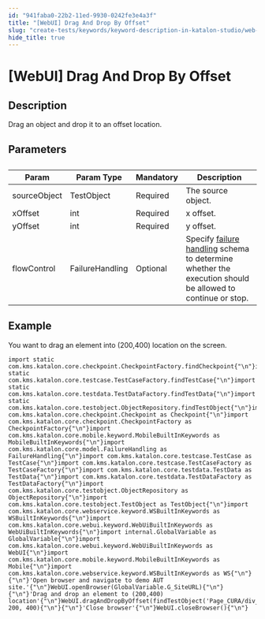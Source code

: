 ```yaml
---
id: "941faba0-22b2-11ed-9930-0242fe3e4a3f"
title: "[WebUI] Drag And Drop By Offset"
slug: "create-tests/keywords/keyword-description-in-katalon-studio/web-ui-keywords/webui-drag-and-drop-by-offset"
hide_title: true
---
```


# <a id="id_0" class="anchor_top_offset"/><a id="ariaid-title1" class="anchor_top_offset"/>[WebUI] Drag And Drop By Offset


## <a id="id_0__id_1" class="anchor_top_offset"/>Description

              
<p xmlns="http://www.w3.org/1999/xhtml" className="p">Drag an object and drop it to an offset location.</p> 
      

## <a id="id_0__id_2" class="anchor_top_offset"/>Parameters

              
<table xmlns="http://www.w3.org/1999/xhtml" className="table anchor_top_offset" id="id_0__1fa0de4b-868f-488e-8b0c-89003c89005f"><caption /><thead className="thead"><tr className><th className="entry anchor_top_offset" id="id_0__1fa0de4b-868f-488e-8b0c-89003c89005f__entry__1">Param</th><th className="entry anchor_top_offset" id="id_0__1fa0de4b-868f-488e-8b0c-89003c89005f__entry__2">Param Type</th><th className="entry anchor_top_offset" id="id_0__1fa0de4b-868f-488e-8b0c-89003c89005f__entry__3">Mandatory</th><th className="entry anchor_top_offset" id="id_0__1fa0de4b-868f-488e-8b0c-89003c89005f__entry__4">Description</th></tr></thead><tbody className="tbody"><tr className><td className="entry" headers="id_0__1fa0de4b-868f-488e-8b0c-89003c89005f__entry__1 id_0__1fa0de4b-868f-488e-8b0c-89003c89005f__entry__2 id_0__1fa0de4b-868f-488e-8b0c-89003c89005f__entry__3 id_0__1fa0de4b-868f-488e-8b0c-89003c89005f__entry__4 ">sourceObject</td><td className="entry" headers="id_0__1fa0de4b-868f-488e-8b0c-89003c89005f__entry__1 id_0__1fa0de4b-868f-488e-8b0c-89003c89005f__entry__2 id_0__1fa0de4b-868f-488e-8b0c-89003c89005f__entry__3 id_0__1fa0de4b-868f-488e-8b0c-89003c89005f__entry__4 ">TestObject</td><td className="entry" headers="id_0__1fa0de4b-868f-488e-8b0c-89003c89005f__entry__1 id_0__1fa0de4b-868f-488e-8b0c-89003c89005f__entry__2 id_0__1fa0de4b-868f-488e-8b0c-89003c89005f__entry__3 id_0__1fa0de4b-868f-488e-8b0c-89003c89005f__entry__4 ">Required</td><td className="entry" headers="id_0__1fa0de4b-868f-488e-8b0c-89003c89005f__entry__1 id_0__1fa0de4b-868f-488e-8b0c-89003c89005f__entry__2 id_0__1fa0de4b-868f-488e-8b0c-89003c89005f__entry__3 id_0__1fa0de4b-868f-488e-8b0c-89003c89005f__entry__4 ">The source object.</td></tr><tr className><td className="entry" headers="id_0__1fa0de4b-868f-488e-8b0c-89003c89005f__entry__1 id_0__1fa0de4b-868f-488e-8b0c-89003c89005f__entry__2 id_0__1fa0de4b-868f-488e-8b0c-89003c89005f__entry__3 id_0__1fa0de4b-868f-488e-8b0c-89003c89005f__entry__4 ">xOffset</td><td className="entry" headers="id_0__1fa0de4b-868f-488e-8b0c-89003c89005f__entry__1 id_0__1fa0de4b-868f-488e-8b0c-89003c89005f__entry__2 id_0__1fa0de4b-868f-488e-8b0c-89003c89005f__entry__3 id_0__1fa0de4b-868f-488e-8b0c-89003c89005f__entry__4 ">int</td><td className="entry" headers="id_0__1fa0de4b-868f-488e-8b0c-89003c89005f__entry__1 id_0__1fa0de4b-868f-488e-8b0c-89003c89005f__entry__2 id_0__1fa0de4b-868f-488e-8b0c-89003c89005f__entry__3 id_0__1fa0de4b-868f-488e-8b0c-89003c89005f__entry__4 ">Required</td><td className="entry" headers="id_0__1fa0de4b-868f-488e-8b0c-89003c89005f__entry__1 id_0__1fa0de4b-868f-488e-8b0c-89003c89005f__entry__2 id_0__1fa0de4b-868f-488e-8b0c-89003c89005f__entry__3 id_0__1fa0de4b-868f-488e-8b0c-89003c89005f__entry__4 ">x offset.</td></tr><tr className><td className="entry" headers="id_0__1fa0de4b-868f-488e-8b0c-89003c89005f__entry__1 id_0__1fa0de4b-868f-488e-8b0c-89003c89005f__entry__2 id_0__1fa0de4b-868f-488e-8b0c-89003c89005f__entry__3 id_0__1fa0de4b-868f-488e-8b0c-89003c89005f__entry__4 ">yOffset</td><td className="entry" headers="id_0__1fa0de4b-868f-488e-8b0c-89003c89005f__entry__1 id_0__1fa0de4b-868f-488e-8b0c-89003c89005f__entry__2 id_0__1fa0de4b-868f-488e-8b0c-89003c89005f__entry__3 id_0__1fa0de4b-868f-488e-8b0c-89003c89005f__entry__4 ">int</td><td className="entry" headers="id_0__1fa0de4b-868f-488e-8b0c-89003c89005f__entry__1 id_0__1fa0de4b-868f-488e-8b0c-89003c89005f__entry__2 id_0__1fa0de4b-868f-488e-8b0c-89003c89005f__entry__3 id_0__1fa0de4b-868f-488e-8b0c-89003c89005f__entry__4 ">Required</td><td className="entry" headers="id_0__1fa0de4b-868f-488e-8b0c-89003c89005f__entry__1 id_0__1fa0de4b-868f-488e-8b0c-89003c89005f__entry__2 id_0__1fa0de4b-868f-488e-8b0c-89003c89005f__entry__3 id_0__1fa0de4b-868f-488e-8b0c-89003c89005f__entry__4 ">y offset.</td></tr><tr className><td className="entry" headers="id_0__1fa0de4b-868f-488e-8b0c-89003c89005f__entry__1 id_0__1fa0de4b-868f-488e-8b0c-89003c89005f__entry__2 id_0__1fa0de4b-868f-488e-8b0c-89003c89005f__entry__3 id_0__1fa0de4b-868f-488e-8b0c-89003c89005f__entry__4 ">flowControl</td><td className="entry" headers="id_0__1fa0de4b-868f-488e-8b0c-89003c89005f__entry__1 id_0__1fa0de4b-868f-488e-8b0c-89003c89005f__entry__2 id_0__1fa0de4b-868f-488e-8b0c-89003c89005f__entry__3 id_0__1fa0de4b-868f-488e-8b0c-89003c89005f__entry__4 ">FailureHandling</td><td className="entry" headers="id_0__1fa0de4b-868f-488e-8b0c-89003c89005f__entry__1 id_0__1fa0de4b-868f-488e-8b0c-89003c89005f__entry__2 id_0__1fa0de4b-868f-488e-8b0c-89003c89005f__entry__3 id_0__1fa0de4b-868f-488e-8b0c-89003c89005f__entry__4 ">Optional</td><td className="entry" headers="id_0__1fa0de4b-868f-488e-8b0c-89003c89005f__entry__1 id_0__1fa0de4b-868f-488e-8b0c-89003c89005f__entry__2 id_0__1fa0de4b-868f-488e-8b0c-89003c89005f__entry__3 id_0__1fa0de4b-868f-488e-8b0c-89003c89005f__entry__4 ">Specify <a className="xref" href="/docs/maintain/configure-failure-handling-settings-in-katalon-studio">failure handling</a> schema to         determine whether the execution should be allowed to continue or         stop.</td></tr></tbody></table> 
      

## <a id="id_0__id_3" class="anchor_top_offset"/>Example

              
<p xmlns="http://www.w3.org/1999/xhtml" className="p">You want to drag an element into (200,400) location on the   screen.</p> 
              
<pre xmlns="http://www.w3.org/1999/xhtml" className="pre codeblock"><code>import static com.kms.katalon.core.checkpoint.CheckpointFactory.findCheckpoint{"\n"}import static com.kms.katalon.core.testcase.TestCaseFactory.findTestCase{"\n"}import static com.kms.katalon.core.testdata.TestDataFactory.findTestData{"\n"}import static com.kms.katalon.core.testobject.ObjectRepository.findTestObject{"\n"}import com.kms.katalon.core.checkpoint.Checkpoint as Checkpoint{"\n"}import com.kms.katalon.core.checkpoint.CheckpointFactory as CheckpointFactory{"\n"}import com.kms.katalon.core.mobile.keyword.MobileBuiltInKeywords as MobileBuiltInKeywords{"\n"}import com.kms.katalon.core.model.FailureHandling as FailureHandling{"\n"}import com.kms.katalon.core.testcase.TestCase as TestCase{"\n"}import com.kms.katalon.core.testcase.TestCaseFactory as TestCaseFactory{"\n"}import com.kms.katalon.core.testdata.TestData as TestData{"\n"}import com.kms.katalon.core.testdata.TestDataFactory as TestDataFactory{"\n"}import com.kms.katalon.core.testobject.ObjectRepository as ObjectRepository{"\n"}import com.kms.katalon.core.testobject.TestObject as TestObject{"\n"}import com.kms.katalon.core.webservice.keyword.WSBuiltInKeywords as WSBuiltInKeywords{"\n"}import com.kms.katalon.core.webui.keyword.WebUiBuiltInKeywords as WebUiBuiltInKeywords{"\n"}import internal.GlobalVariable as GlobalVariable{"\n"}import com.kms.katalon.core.webui.keyword.WebUiBuiltInKeywords as WebUI{"\n"}import com.kms.katalon.core.mobile.keyword.MobileBuiltInKeywords as Mobile{"\n"}import com.kms.katalon.core.webservice.keyword.WSBuiltInKeywords as WS{"\n"}{"\n"}'Open browser and navigate to demo AUT site.'{"\n"}WebUI.openBrowser(GlobalVariable.G_SiteURL){"\n"}{"\n"}'Drag and drop an element to (200,400) location'{"\n"}WebUI.dragAndDropByOffset(findTestObject('Page_CURA/div_dragMe'), 200, 400){"\n"}{"\n"}'Close browser'{"\n"}WebUI.closeBrowser(){"\n"}</code></pre> 
            
